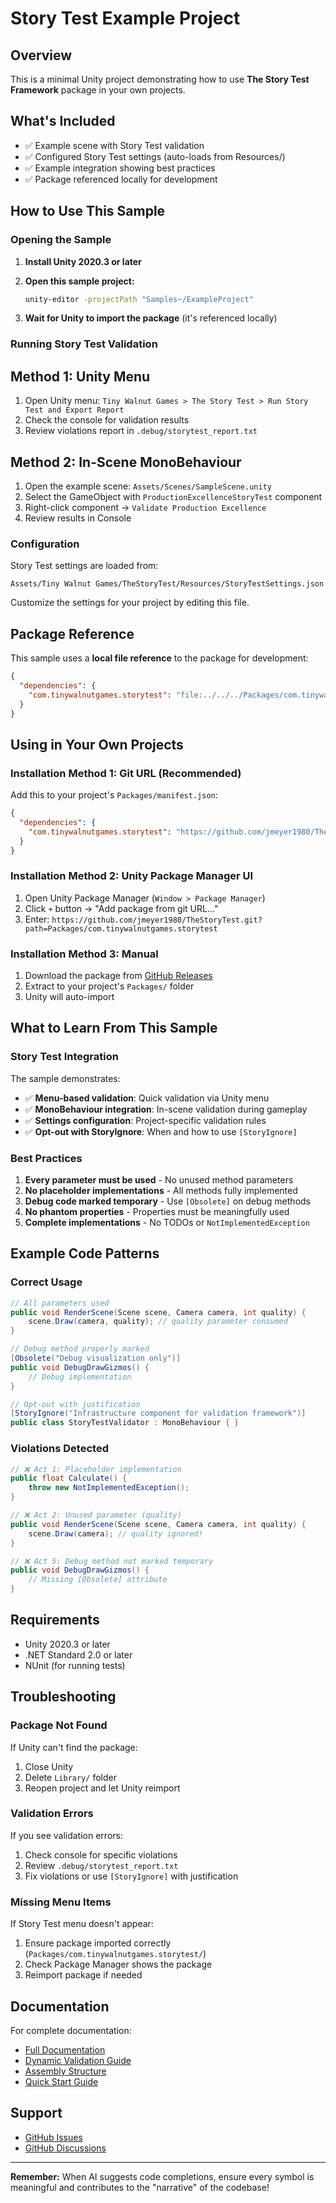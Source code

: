# Story Test Example Project

## Overview

This is a minimal Unity project demonstrating how to use **The Story Test Framework** package in your own projects.

## What's Included

- ✅ Example scene with Story Test validation
- ✅ Configured Story Test settings (auto-loads from Resources/)
- ✅ Example integration showing best practices
- ✅ Package referenced locally for development

## How to Use This Sample

### Opening the Sample

1. **Install Unity 2020.3 or later**
2. **Open this sample project:**

   ```bash
   unity-editor -projectPath "Samples~/ExampleProject"
   ```

3. **Wait for Unity to import the package** (it's referenced locally)

### Running Story Test Validation

## Method 1: Unity Menu

1. Open Unity menu: `Tiny Walnut Games > The Story Test > Run Story Test and Export Report`
2. Check the console for validation results
3. Review violations report in `.debug/storytest_report.txt`

## Method 2: In-Scene MonoBehaviour

1. Open the example scene: `Assets/Scenes/SampleScene.unity`
2. Select the GameObject with `ProductionExcellenceStoryTest` component
3. Right-click component → `Validate Production Excellence`
4. Review results in Console

### Configuration

Story Test settings are loaded from:

```text
Assets/Tiny Walnut Games/TheStoryTest/Resources/StoryTestSettings.json
```

Customize the settings for your project by editing this file.

## Package Reference

This sample uses a **local file reference** to the package for development:

```json
{
  "dependencies": {
    "com.tinywalnutgames.storytest": "file:../../../Packages/com.tinywalnutgames.storytest"
  }
}
```

## Using in Your Own Projects

### Installation Method 1: Git URL (Recommended)

Add this to your project's `Packages/manifest.json`:

```json
{
  "dependencies": {
    "com.tinywalnutgames.storytest": "https://github.com/jmeyer1980/TheStoryTest.git?path=Packages/com.tinywalnutgames.storytest"
  }
}
```

### Installation Method 2: Unity Package Manager UI

1. Open Unity Package Manager (`Window > Package Manager`)
2. Click `+` button → "Add package from git URL..."
3. Enter: `https://github.com/jmeyer1980/TheStoryTest.git?path=Packages/com.tinywalnutgames.storytest`

### Installation Method 3: Manual

1. Download the package from [GitHub Releases](https://github.com/jmeyer1980/TheStoryTest/releases)
2. Extract to your project's `Packages/` folder
3. Unity will auto-import

## What to Learn From This Sample

### Story Test Integration

The sample demonstrates:

- ✅ **Menu-based validation**: Quick validation via Unity menu
- ✅ **MonoBehaviour integration**: In-scene validation during gameplay
- ✅ **Settings configuration**: Project-specific validation rules
- ✅ **Opt-out with StoryIgnore**: When and how to use `[StoryIgnore]`

### Best Practices

1. **Every parameter must be used** - No unused method parameters
2. **No placeholder implementations** - All methods fully implemented
3. **Debug code marked temporary** - Use `[Obsolete]` on debug methods
4. **No phantom properties** - Properties must be meaningfully used
5. **Complete implementations** - No TODOs or `NotImplementedException`

## Example Code Patterns

### Correct Usage

```csharp
// All parameters used
public void RenderScene(Scene scene, Camera camera, int quality) {
    scene.Draw(camera, quality); // quality parameter consumed
}

// Debug method properly marked
[Obsolete("Debug visualization only")]
public void DebugDrawGizmos() {
    // Debug implementation
}

// Opt-out with justification
[StoryIgnore("Infrastructure component for validation framework")]
public class StoryTestValidator : MonoBehaviour { }
```

### Violations Detected

```csharp
// ❌ Act 1: Placeholder implementation
public float Calculate() {
    throw new NotImplementedException();
}

// ❌ Act 2: Unused parameter (quality)
public void RenderScene(Scene scene, Camera camera, int quality) {
    scene.Draw(camera); // quality ignored!
}

// ❌ Act 5: Debug method not marked temporary
public void DebugDrawGizmos() {
    // Missing [Obsolete] attribute
}
```

## Requirements

- Unity 2020.3 or later
- .NET Standard 2.0 or later
- NUnit (for running tests)

## Troubleshooting

### Package Not Found

If Unity can't find the package:

1. Close Unity
2. Delete `Library/` folder
3. Reopen project and let Unity reimport

### Validation Errors

If you see validation errors:

1. Check console for specific violations
2. Review `.debug/storytest_report.txt`
3. Fix violations or use `[StoryIgnore]` with justification

### Missing Menu Items

If Story Test menu doesn't appear:

1. Ensure package imported correctly (`Packages/com.tinywalnutgames.storytest/`)
2. Check Package Manager shows the package
3. Reimport package if needed

## Documentation

For complete documentation:

- [Full Documentation](https://github.com/jmeyer1980/TheStoryTest#readme)
- [Dynamic Validation Guide](https://github.com/jmeyer1980/TheStoryTest/blob/main/docs/dynamic-validation.md)
- [Assembly Structure](https://github.com/jmeyer1980/TheStoryTest/blob/main/docs/assembly-structure.md)
- [Quick Start Guide](https://github.com/jmeyer1980/TheStoryTest/blob/main/docs/quickstart.md)

## Support

- [GitHub Issues](https://github.com/jmeyer1980/TheStoryTest/issues)
- [GitHub Discussions](https://github.com/jmeyer1980/TheStoryTest/discussions)

---

**Remember:** When AI suggests code completions, ensure every symbol is meaningful and contributes to the "narrative" of the codebase!
